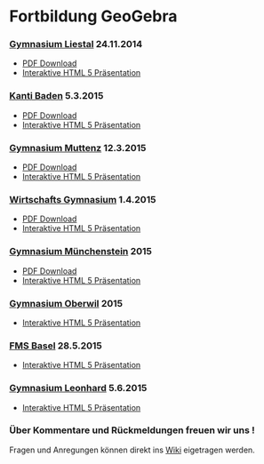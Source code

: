 Fortbildung GeoGebra
====================

### [Gymnasium Liestal](http://www.gymliestal.ch/) 24.11.2014
- [PDF Download](http://mgje.github.io/geogebra/slides/geogebra_liestal_nov2014.pdf)
- [Interaktive HTML 5 Präsentation](http://mgje.github.io/geogebra/slides/geogebra_liestal_nov2014.html)

### [Kanti Baden](http://www.kanti-baden.ch/)  5.3.2015
- [PDF Download](http://mgje.github.io/geogebra/slides/geogebra_Baden_maerz2015.pdf)
- [Interaktive HTML 5 Präsentation](http://mgje.github.io/geogebra/slides/geogebra_Baden_maerz2015.html)

### [Gymnasium Muttenz](http://www.gym-muttenz.ch/)  12.3.2015
- [PDF Download](http://mgje.github.io/geogebra/slides/muttenz.pdf)
- [Interaktive HTML 5 Präsentation](http://mgje.github.io/geogebra/slides/muttenz.html)

### [Wirtschafts Gymnasium](http://www.gymmuenchenstein.ch/)  1.4.2015
- [PDF Download](http://mgje.github.io/geogebra/slides/wg.pdf)
- [Interaktive HTML 5 Präsentation](http://mgje.github.io/geogebra/slides/wg.html)


### [Gymnasium Münchenstein](http://www.gymmuenchenstein.ch/)  2015
- [PDF Download](http://mgje.github.io/geogebra/slides/muenchenstein.html)
- [Interaktive HTML 5 Präsentation](http://mgje.github.io/geogebra/slides/muenchenstein.html)

### [Gymnasium Oberwil](http://www.gymoberwil.ch/) 2015
- [Interaktive HTML 5 Präsentation](http://mgje.github.io/geogebra/slides/oberwil.html)

### [FMS Basel](http://www.fmsbasel.ch/)  28.5.2015
- [Interaktive HTML 5 Präsentation](http://mgje.github.io/geogebra/slides/fms-basel.html)

### [Gymnasium Leonhard](http://www.gymnasium-leonhard.ch/)  5.6.2015
- [Interaktive HTML 5 Präsentation](http://mgje.github.io/geogebra/slides/leonhard.html)



### Über Kommentare und Rückmeldungen freuen wir uns !
Fragen und Anregungen können direkt ins [Wiki](https://github.com/mgje/geogebra/wiki) eigetragen werden.

